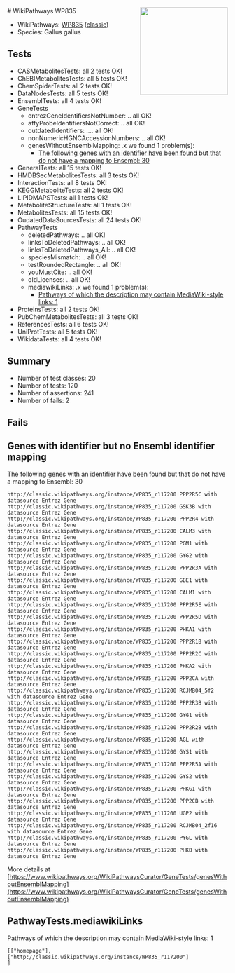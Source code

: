 <img style="float: right; width: 200px" src="https://upload.wikimedia.org/wikipedia/commons/thumb/8/83/Wplogo_with_text_500.png/640px-Wplogo_with_text_500.png" />
# WikiPathways WP835

* WikiPathways: [WP835](https://wikipathways.org/pathways/WP835) ([classic](https://classic.wikipathways.org/instance/WP835))
* Species: Gallus gallus
## Tests
* CASMetabolitesTests: all 2 tests OK!
* ChEBIMetabolitesTests: all 5 tests OK!
* ChemSpiderTests: all 2 tests OK!
* DataNodesTests: all 5 tests OK!
* EnsemblTests: all 4 tests OK!
* GeneTests
    * entrezGeneIdentifiersNotNumber: .. all OK!
    * affyProbeIdentifiersNotCorrect: .. all OK!
    * outdatedIdentifiers: .... all OK!
    * nonNumericHGNCAccessionNumbers: .. all OK!
    * genesWithoutEnsemblMapping: .x we found 1 problem(s):
        * [The following genes with an identifier have been found but that do not have a mapping to Ensembl: 30](#c4e5434b)
* GeneralTests: all 15 tests OK!
* HMDBSecMetabolitesTests: all 3 tests OK!
* InteractionTests: all 8 tests OK!
* KEGGMetaboliteTests: all 2 tests OK!
* LIPIDMAPSTests: all 1 tests OK!
* MetaboliteStructureTests: all 1 tests OK!
* MetabolitesTests: all 15 tests OK!
* OudatedDataSourcesTests: all 24 tests OK!
* PathwayTests
    * deletedPathways: .. all OK!
    * linksToDeletedPathways: .. all OK!
    * linksToDeletedPathways_All: .. all OK!
    * speciesMismatch: .. all OK!
    * testRoundedRectangle: .. all OK!
    * youMustCite: .. all OK!
    * oldLicenses: .. all OK!
    * mediawikiLinks: .x we found 1 problem(s):
        * [Pathways of which the description may contain MediaWiki-style links: 1](#da69cf45)
* ProteinsTests: all 2 tests OK!
* PubChemMetabolitesTests: all 3 tests OK!
* ReferencesTests: all 6 tests OK!
* UniProtTests: all 5 tests OK!
* WikidataTests: all 4 tests OK!


## Summary

* Number of test classes: 20
* Number of tests: 120
* Number of assertions: 241
* Number of fails: 2

## Fails

<a name="c4e5434b" />

## Genes with identifier but no Ensembl identifier mapping

The following genes with an identifier have been found but that do not have a mapping to Ensembl: 30
```
http://classic.wikipathways.org/instance/WP835_r117200 PPP2R5C with datasource Entrez Gene
http://classic.wikipathways.org/instance/WP835_r117200 GSK3B with datasource Entrez Gene
http://classic.wikipathways.org/instance/WP835_r117200 PPP2R4 with datasource Entrez Gene
http://classic.wikipathways.org/instance/WP835_r117200 CALM3 with datasource Entrez Gene
http://classic.wikipathways.org/instance/WP835_r117200 PGM1 with datasource Entrez Gene
http://classic.wikipathways.org/instance/WP835_r117200 GYG2 with datasource Entrez Gene
http://classic.wikipathways.org/instance/WP835_r117200 PPP2R3A with datasource Entrez Gene
http://classic.wikipathways.org/instance/WP835_r117200 GBE1 with datasource Entrez Gene
http://classic.wikipathways.org/instance/WP835_r117200 CALM1 with datasource Entrez Gene
http://classic.wikipathways.org/instance/WP835_r117200 PPP2R5E with datasource Entrez Gene
http://classic.wikipathways.org/instance/WP835_r117200 PPP2R5D with datasource Entrez Gene
http://classic.wikipathways.org/instance/WP835_r117200 PHKA1 with datasource Entrez Gene
http://classic.wikipathways.org/instance/WP835_r117200 PPP2R1B with datasource Entrez Gene
http://classic.wikipathways.org/instance/WP835_r117200 PPP2R2C with datasource Entrez Gene
http://classic.wikipathways.org/instance/WP835_r117200 PHKA2 with datasource Entrez Gene
http://classic.wikipathways.org/instance/WP835_r117200 PPP2CA with datasource Entrez Gene
http://classic.wikipathways.org/instance/WP835_r117200 RCJMB04_5f2 with datasource Entrez Gene
http://classic.wikipathways.org/instance/WP835_r117200 PPP2R3B with datasource Entrez Gene
http://classic.wikipathways.org/instance/WP835_r117200 GYG1 with datasource Entrez Gene
http://classic.wikipathways.org/instance/WP835_r117200 PPP2R2B with datasource Entrez Gene
http://classic.wikipathways.org/instance/WP835_r117200 AGL with datasource Entrez Gene
http://classic.wikipathways.org/instance/WP835_r117200 GYS1 with datasource Entrez Gene
http://classic.wikipathways.org/instance/WP835_r117200 PPP2R5A with datasource Entrez Gene
http://classic.wikipathways.org/instance/WP835_r117200 GYS2 with datasource Entrez Gene
http://classic.wikipathways.org/instance/WP835_r117200 PHKG1 with datasource Entrez Gene
http://classic.wikipathways.org/instance/WP835_r117200 PPP2CB with datasource Entrez Gene
http://classic.wikipathways.org/instance/WP835_r117200 UGP2 with datasource Entrez Gene
http://classic.wikipathways.org/instance/WP835_r117200 RCJMB04_2f16 with datasource Entrez Gene
http://classic.wikipathways.org/instance/WP835_r117200 PYGL with datasource Entrez Gene
http://classic.wikipathways.org/instance/WP835_r117200 PHKB with datasource Entrez Gene
```

More details at [https://www.wikipathways.org/WikiPathwaysCurator/GeneTests/genesWithoutEnsemblMapping](https://www.wikipathways.org/WikiPathwaysCurator/GeneTests/genesWithoutEnsemblMapping)

<a name="da69cf45" />

## PathwayTests.mediawikiLinks

Pathways of which the description may contain MediaWiki-style links: 1
```
[["homepage"],
["http://classic.wikipathways.org/instance/WP835_r117200"]
]
```

